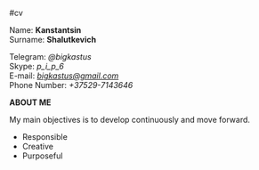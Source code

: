 #cv

Name: **Kanstantsin**\
Surname: **Shalutkevich**

Telegram: *@bigkastus*\
Skype: *p_i_p_6*\
E-mail: *bigkastus@gmail.com*\
Phone Number: *+37529-7143646*

**ABOUT ME**

My main objectives is to develop continuously and move forward.
+ Responsible
+ Creative
+ Purposeful
